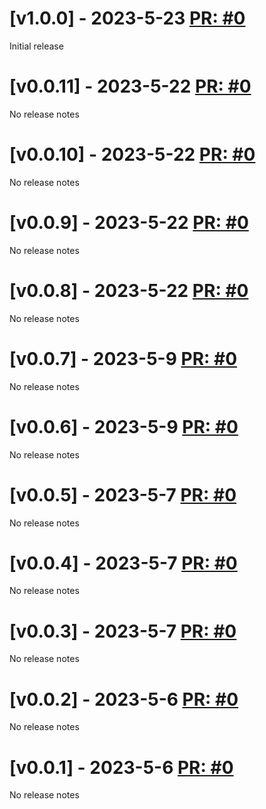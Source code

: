 # [v1.0.0] - 2023-5-23 [PR: #0]()

Initial release

# [v0.0.11] - 2023-5-22 [PR: #0]()

No release notes

# [v0.0.10] - 2023-5-22 [PR: #0]()

No release notes

# [v0.0.9] - 2023-5-22 [PR: #0]()

No release notes

# [v0.0.8] - 2023-5-22 [PR: #0]()

No release notes

# [v0.0.7] - 2023-5-9 [PR: #0]()

No release notes

# [v0.0.6] - 2023-5-9 [PR: #0]()

No release notes

# [v0.0.5] - 2023-5-7 [PR: #0]()

No release notes

# [v0.0.4] - 2023-5-7 [PR: #0]()

No release notes

# [v0.0.3] - 2023-5-7 [PR: #0]()

No release notes

# [v0.0.2] - 2023-5-6 [PR: #0]()

No release notes

# [v0.0.1] - 2023-5-6 [PR: #0]()

No release notes

